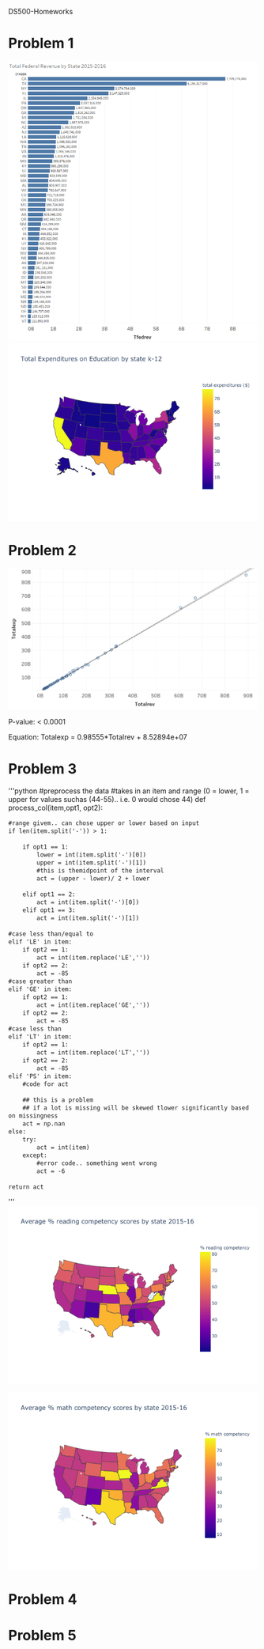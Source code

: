 DS500-Homeworks
# Problem 1

![Figure 1](/figures/total_rev_by_state.png)
![Figure 2](/figures/total_fedrev_by_state.png)

# Problem 2

![Figure 3](/figures/rev_vs_expenditures.png)

P-value: 
< 0.0001

Equation: 
Totalexp = 0.98555*Totalrev + 8.52894e+07

# Problem 3
'''python
#preprocess the data
#takes in an item and range (0 = lower, 1 = upper for values suchas (44-55).. i.e. 0 would chose 44)
def process_col(item,opt1, opt2):
    
    
    #range givem.. can chose upper or lower based on input
    if len(item.split('-')) > 1:
        
        if opt1 == 1:
            lower = int(item.split('-')[0])
            upper = int(item.split('-')[1])
            #this is themidpoint of the interval
            act = (upper - lower)/ 2 + lower
        
        elif opt1 == 2:
            act = int(item.split('-')[0])
        elif opt1 == 3:
            act = int(item.split('-')[1])
    
    #case less than/equal to
    elif 'LE' in item:
        if opt2 == 1:
            act = int(item.replace('LE',''))
        if opt2 == 2:
            act = -85
    #case greater than
    elif 'GE' in item:
        if opt2 == 1:
            act = int(item.replace('GE',''))
        if opt2 == 2:
            act = -85
    #case less than
    elif 'LT' in item:
        if opt2 == 1:
            act = int(item.replace('LT',''))
        if opt2 == 2:
            act = -85
    elif 'PS' in item:
        #code for act
        
        ## this is a problem
        ## if a lot is missing will be skewed tlower significantly based on missingness 
        act = np.nan
    else:
        try:
            act = int(item)
        except: 
            #error code.. something went wrong
            act = -6
            
    return act     

'''
![Figure 4](/figures/math_competancy_by_state.png)

![Figure 5](/figures/reading_competancy_by_state.png)

# Problem 4


# Problem 5



